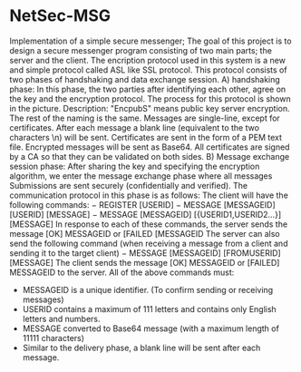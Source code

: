 # NetSec-MSG
Implementation of a simple secure messenger;
The goal of this project is to design a secure messenger program consisting of two main parts; the server and the client. The encription protocol used in this system is a new and simple protocol called ASL like SSL protocol. This protocol consists of two phases of handshaking and data exchange session.
A) handshaking phase: In this phase, the two parties after identifying each other, agree on the key and the encryption protocol. The process for this protocol is shown in the picture.
Description:
 "EncpubS" means public key server encryption. The rest of the naming is the same.
 Messages are single-line, except for certificates.
 After each message a blank line (equivalent to the two characters \n) will be sent.
 Certificates are sent in the form of a PEM text file.
 Encrypted messages will be sent as Base64.
 All certificates are signed by a CA so that they can be validated on both sides.
B) Message exchange session phase:
After sharing the key and specifying the encryption algorithm, we enter the message exchange phase where all messages
Submissions are sent securely (confidentially and verified). The communication protocol in this phase is as follows:
The client will have the following commands:
− REGISTER [USERID]
− MESSAGE [MESSAGEID] [USERID] [MESSAGE]
− MESSAGE [MESSAGEID] [{USERID1,USERID2…}] [MESSAGE]
In response to each of these commands, the server sends the message [OK] MESSAGEID or [FAILED [MESSAGEID
The server can also send the following command (when receiving a message from a client and sending it to the target client)
− MESSAGE [MESSAGEID] [FROMUSERID] [MESSAGE]
The client sends the message [OK] MESSAGEID or [FAILED] MESSAGEID to the server.
All of the above commands must:
- MESSAGEID is a unique identifier. (To confirm sending or receiving messages)
- USERID contains a maximum of 111 letters and contains only English letters and numbers.
- MESSAGE converted to Base64 message (with a maximum length of 11111 characters)
- Similar to the delivery phase, a blank line will be sent after each message.
